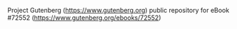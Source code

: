 Project Gutenberg (https://www.gutenberg.org) public repository
for eBook #72552 (https://www.gutenberg.org/ebooks/72552)
